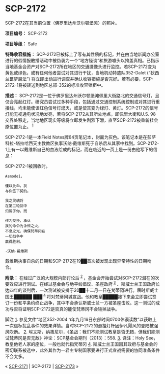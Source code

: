 # SCP-2172
                        




SCP-2172在其当前位置（佛罗里达州沃尔顿堡滩）的照片。



**项目编号：** SCP-2172

**项目等级：** Safe

**特殊收容措施：** SCP-2172已被标上了写有其性质的标记，并在由当地新闻办公室进行的假情报散播活动中被伪装为一个“地方怪谈”和旅游噱头以掩盖真相。已指示当地基金会资产对SCP-2172所在地区的交通摄像头进行监控。若SCP-2172变为黄色或绿色，或有任何他者尝试对其进行干扰，当地机动特遣队352-Dalet (“狄西兰噩梦魔法”) 将立即出动进行调查并确认收容措施是否完好。若有必要，SCP-2172-1将被转送到地区总部-352的标准收容锁柜中。

**描述：** SCP-2172是一位于佛罗里达州沃尔顿堡滩佩里大街路北的交通信号灯，且仅会亮起红灯。研究员尝试过多种手段，包括通过交通控制系统控制或对其进行重接线，均未能使该红色信号灯熄灭，或是使其变为绿灯、黄灯。SCP-2172的信号灯能无视通电状况地发亮，若将SCP-2172从其所处地点，即佩里大街和U.S. 98交界处移走，当地地区现实等级将立即发生剧烈下滑，直至SCP-2172被重新挂会原位置为止。<sup class='footnoteref'>
 <a shape='rect' class='footnoteref' id='footnoteref-1' href='javascript:;' onclick='WIKIDOT.page.utils.scrollToReference(&apos;footnote-1&apos;)'>1</a>
</sup>

SCP-2172-1是一本Field Notes牌64页笔记本，封面为灰色。该笔记本是在彭萨科拉-塔拉哈西天主教教区执事沃纳·戴维斯死于自杀后从其家中找到。SCP-2172-1上有一以戴维斯自己的血液绘成的标记，而在临近的一页上是一份由他写下的信息：



SCP-2172-1被回收时。




<pre>
<code>Asmodei&#65292;

&#35880;&#20197;&#27492;&#34880;&#65292;&#25105;
&#19982;&#20320;&#31614;&#19979;&#22865;&#32422;&#12290;

&#25105;&#20043;&#28789;&#39746;&#23558;
&#22312;&#31532;&#20108;&#36718;&#22238;&#20013;
&#24402;&#23646;&#20110;&#20320;&#65292;&#32780;

&#20316;&#20026;&#20132;&#25442;&#65292;&#25215;&#35748;
&#25105;&#30340;&#21629;&#20196;&#20026;&#27704;&#24658;&#20043;&#28779;&#65292;
&#19981;&#24687;&#20043;&#20809;&#65292;&#30830;&#20445;&#26805;&#33922;&#20872;&#22312;
&#19968;&#20999;&#25112;&#20105;&#20013;
&#36194;&#24471;&#32988;&#21033;&#12290;

-&#27779;&#32435;&#183;&#25140;&#32500;&#26031;</code>
</pre>
戴维斯执事自杀的日期和SCP-2172在19██首次被发现出现异常特性的日期吻合。

**附录：** 在经过广泛的大规模内部讨论后<sup class='footnoteref'>
 <a shape='rect' class='footnoteref' id='footnoteref-2' href='javascript:;' onclick='WIKIDOT.page.utils.scrollToReference(&apos;footnote-2&apos;)'>2</a>
</sup>，基金会开始尝试对SCP-2172潜在的次要效应进行测试。在经过基金会与地平线倡议、圣座政府<sup class='footnoteref'>
 <a shape='rect' class='footnoteref' id='footnoteref-3' href='javascript:;' onclick='WIKIDOT.page.utils.scrollToReference(&apos;footnote-3&apos;)'>3</a>
</sup>、斯威士兰王国政府长达四年的谈判后，一次测试被安排于20██十二月一日在梵蒂冈进行。届时斯威士国王██████ ███<sup class='footnoteref'>
 <a shape='rect' class='footnoteref' id='footnoteref-4' href='javascript:;' onclick='WIKIDOT.page.utils.scrollToReference(&apos;footnote-4&apos;)'>4</a>
</sup>将对梵蒂冈城宣战。他和教皇█████接下来会立即尝试签订一份和平条约终止战争，其中不会承认斯威士兰一方被圣座击败。这一测试的成功与否将证明SCP-2172是否真的能使梵蒂冈不会输掉战争。


脚注
<a shape='rect' href='javascript:;' onclick='WIKIDOT.page.utils.scrollToReference(&apos;footnoteref-1&apos;)'>1</a>. 参见文件“地区352-ד 2004年九月16日东部时间0700休谟读数”以获取上一次信标扰乱事件的效果详情。当时SCP-2172的悬挂灯杆因伊凡飓风的登陆被强风吹断。
<a shape='rect' href='javascript:;' onclick='WIKIDOT.page.utils.scrollToReference(&apos;footnoteref-2&apos;)'>2</a>. 埃文斯，纳撒尼尔，《圣战：我们不能测试教皇是否无错，但我们能测试梵蒂冈是否无敌》神论：SCP基金会期刊（2013）：558.
<a shape='rect' href='javascript:;' onclick='WIKIDOT.page.utils.scrollToReference(&apos;footnoteref-3&apos;)'>3</a>. 译注：Holy See，教皇他老人家的座位，一般也就代指梵蒂冈
<a shape='rect' href='javascript:;' onclick='WIKIDOT.page.utils.scrollToReference(&apos;footnoteref-4&apos;)'>4</a>. 斯威士兰王国因其政府与基金会的密切联系被选中，此外其作为一君主专制国家要进行正式宣战需要的协同准备条件不会太多。



« <a shape='rect' class='newpage' href='/scp-2171'>SCP-2171</a> | SCP-2172 | <a shape='rect' class='newpage' href='/scp-2173'>SCP-2173</a> »





                    